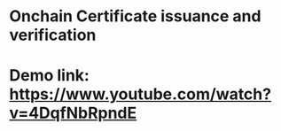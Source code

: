 # Onchain Certificate issuance and verification  

# Demo link: https://www.youtube.com/watch?v=4DqfNbRpndE
